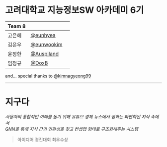 # 고려대학교 지능정보SW 아카데미 6기
|**Team 8**|||
|-|-|-|
|고은혜|[@eunhyea](https://github.com/eunhyea)| 
|김은우|[@eunwookim](https://github.com/eunwookim)|
|윤정한|[@Auspiland](https://github.com/Auspiland)|
|임정규|[@DoxB](https://github.com/DoxB)|

and... special thanks to [@kimnagyeong99](https://github.com/kimnagyeong99)
<br>

---
# 지구다
*사용자의 통합적인 이해를 돕기 위해* 
*유튜브 경제 뉴스에서 접하는 파편화된 지식 속에서* <br>
*GNN을 통해 지식 간의 연관성을 찾고 컨셉맵 형태로 구조화해주는 시스템* <br>

> 아이디어 경진대회 최우수상
